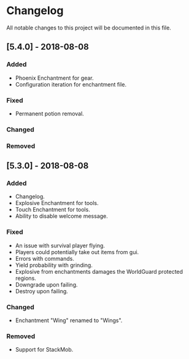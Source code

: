 # Changelog
All notable changes to this project will be documented in this file.

## [5.4.0] - 2018-08-08
### Added
- Phoenix Enchantment for gear.
- Configuration iteration for enchantment file.

### Fixed
- Permanent potion removal.

### Changed

### Removed


## [5.3.0] - 2018-08-08
### Added
- Changelog.
- Explosive Enchantment for tools.
- Touch Enchantment for tools.
- Ability to disable welcome message.

### Fixed
- An issue with survival player flying.
- Players could potentially take out items from gui.
- Errors with commands.
- Yield probability with grinding.
- Explosive from enchantments damages the WorldGuard protected regions.
- Downgrade upon failing.
- Destroy upon failing.

### Changed
- Enchantment "Wing" renamed to "Wings".

### Removed
- Support for StackMob.
